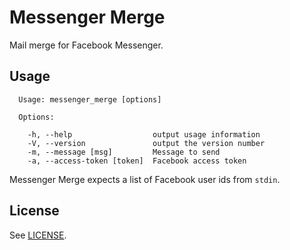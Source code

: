 # Messenger Merge

Mail merge for Facebook Messenger.

## Usage

```
  Usage: messenger_merge [options]

  Options:

    -h, --help                  output usage information
    -V, --version               output the version number
    -m, --message [msg]         Message to send
    -a, --access-token [token]  Facebook access token
```

Messenger Merge expects a list of Facebook user ids from `stdin`.

## License

See [LICENSE](./LICENSE).
